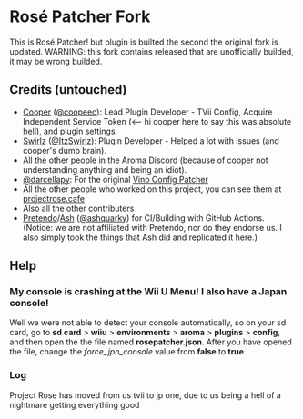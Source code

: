 # Rosé Patcher Fork
This is Rosé Patcher! but plugin is builted the second the original fork is updated. WARNING: this fork contains released that are unofficially builded, it may be wrong builded.

## Credits (untouched)
- [Cooper](https://github.com/coopeeo) ([@coopeeo](https://github.com/coopeeo)): Lead Plugin Developer - TVii Config, Acquire Independent Service Token (<-- hi cooper here to say this was absolute hell), and plugin settings.
- [Swirlz](https://github.com/itzswirlz) ([@ItzSwirlz](https://github.com/itzswirls)): Plugin Developer - Helped a lot with issues (and cooper's dumb brain).
- All the other people in the Aroma Discord (because of cooper not understanding anything and being an idiot).
- [@darcellapy](https://github.com/darcellapy): For the original [Vino Config Patcher](https://github.com/darcellapy/vino-config-patcher-plugin)
- All the other people who worked on this project, you can see them at [projectrose.cafe](https://projectrose.cafe)
- Also all the other contributers
- [Pretendo](https://pretendo.network)/[Ash](https://github.com/ashquarky) ([@ashquarky](https://github.com/ashquarky)) for CI/Building with GitHub Actions. (Notice: we are not affiliated with Pretendo, nor do they endorse us. I also simply took the things that Ash did and replicated it here.)

## Help

### My console is crashing at the Wii U Menu! I also have a Japan console!
Well we were not able to detect your console automatically, so on your sd card, go to <b>sd card</b> > <b>wiiu</b> > <b>environments</b> > <b>aroma</b> > <b>plugins</b> > <b>config</b>, and then open the the file named <b>rosepatcher.json</b>. After you have opened the file, change the <i>force_jpn_console</i> value from <b>false</b> to <b>true</b>

### Log 
Project Rose has moved from us tvii to jp one, due to us being a hell of a nightmare getting everything good
